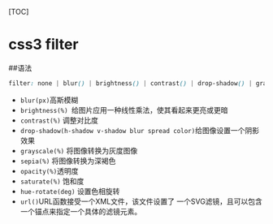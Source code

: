 [TOC]
# css3 filter

##语法
```css
filter: none | blur() | brightness() | contrast() | drop-shadow() | grayscale() | hue-rotate() | invert() | opacity() | saturate() | sepia() | url();
```

- `blur(px)`高斯模糊
- `brightness(%) `给图片应用一种线性乘法，使其看起来更亮或更暗
- `contrast(%)` 调整对比度
- `drop-shadow(h-shadow v-shadow blur spread color)`给图像设置一个阴影效果
- `grayscale(%)` 将图像转换为灰度图像
- `sepia(%)` 将图像转换为深褐色
- `opacity(%)`透明度
- `saturate(%)` 饱和度
- `hue-rotate(deg)` 设置色相旋转
- `url()`URL函数接受一个XML文件，该文件设置了 一个SVG滤镜，且可以包含一个锚点来指定一个具体的滤镜元素。